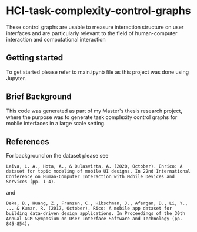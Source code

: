 # HCI-task-complexity-control-graphs
These control graphs are usable to measure interaction structure on user interfaces and are particularly relevant to the field of human-computer interaction and computational interaction

## Getting started
To get started please refer to main.ipynb file as this project was done using Jupyter.

## Brief Background
This code was generated as part of my Master's thesis research project, where the purpose was to generate task complexity control graphs for mobile interfaces in a large scale setting. 

## References

For background on the dataset please see
```
Leiva, L. A., Hota, A., & Oulasvirta, A. (2020, October). Enrico: A dataset for topic modeling of mobile UI designs. In 22nd International Conference on Human-Computer Interaction with Mobile Devices and Services (pp. 1-4).
```
and
```
Deka, B., Huang, Z., Franzen, C., Hibschman, J., Afergan, D., Li, Y., ... & Kumar, R. (2017, October). Rico: A mobile app dataset for building data-driven design applications. In Proceedings of the 30th Annual ACM Symposium on User Interface Software and Technology (pp. 845-854).
```
